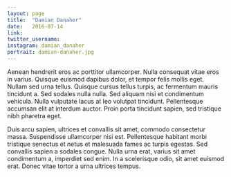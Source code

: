 ```yaml
---
layout: page
title:  "Damian Danaher"
date:   2016-07-14
link: 
twitter_username:
instagram: damian_danaher
portrait: damian-danaher.jpg
---
```

Aenean hendrerit eros ac porttitor ullamcorper. Nulla consequat vitae eros in varius. Quisque euismod dapibus dolor, et tempor felis mollis eget. Nullam sed urna tellus. Quisque cursus tellus turpis, ac fermentum mauris tincidunt a. Sed sodales nulla nulla. Sed aliquam nisi et condimentum vehicula. Nulla vulputate lacus at leo volutpat tincidunt. Pellentesque accumsan elit at interdum auctor. Proin porta tincidunt sapien, sed tristique nibh pharetra eget.

Duis arcu sapien, ultrices et convallis sit amet, commodo consectetur massa. Suspendisse ullamcorper nisi est. Pellentesque habitant morbi tristique senectus et netus et malesuada fames ac turpis egestas. Sed convallis sapien a sodales congue. Nulla urna erat, varius sit amet condimentum a, imperdiet sed enim. In a scelerisque odio, sit amet euismod erat. Donec vitae tortor a urna ultrices tempus.